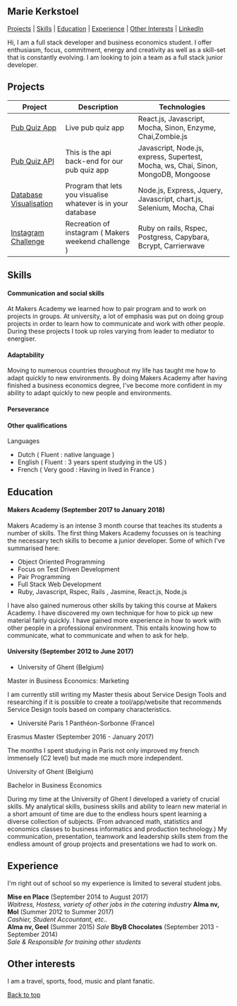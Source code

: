 ## Marie Kerkstoel

 [Projects](#projects) | [Skills](#skills) | [Education](#education) | [Experience](#experience) | [Other Interests](#other-interests) | [LinkedIn](https://www.linkedin.com/in/marie-kerkstoel-00b4a613b/)

Hi, I am a full stack developer and business economics student. I offer enthusiasm, focus, commitment, energy and creativity as well as a skill-set that is constantly evolving. I am looking to join a team as a full stack junior developer.   

## Projects
Project | Description | Technologies
------------ | ------------- | ------------
[Pub Quiz App](https://github.com/mariekerkstoel/Pub-Quiz) | Live pub quiz app | React.js, Javascript, Mocha, Sinon, Enzyme, Chai,Zombie.js
[Pub Quiz API](https://github.com/mariekerkstoel/pub-quiz-api) |   This is the api back-end for our pub quiz app | Javascript, Node.js, express, Supertest, Mocha, ws, Chai, Sinon, MongoDB, Mongoose
[Database Visualisation](https://github.com/mariekerkstoel/Database-visualization) | Program that lets you visualise whatever is in your database | Node.js, Express, Jquery, Javascript, chart.js, Selenium, Mocha, Chai
[Instagram Challenge](https://github.com/mariekerkstoel/instagram-challenge) | Recreation of instagram ( Makers weekend challenge ) | Ruby on rails, Rspec, Postgress, Capybara, Bcrypt, Carrierwave

## Skills

#### Communication and social skills
At Makers Academy we learned how to pair program and to work on projects in groups.
At university, a lot of emphasis was put on doing group projects in order to learn how to communicate and work with other people. During these projects I took up roles varying from leader to mediator to energiser.  
#### Adaptability
Moving to numerous countries throughout my life has taught me how to adapt quickly to new environments. By doing Makers Academy after having finished a business economics degree, I've become more confident in my ability to adapt quickly to new people and environments.
#### Perseverance

#### Other qualifications

Languages

- Dutch ( Fluent : native language )
- English ( Fluent : 3 years spent studying in the US )
- French ( Very good : Having in lived in France )

## Education

#### Makers Academy (September 2017 to January 2018)

Makers Academy is an intense 3 month course that teaches its students a number of skills. The first thing Makers Academy focusses on is teaching the necessary tech skills to become a junior developer. Some of which I've summarised here:
- Object Oriented Programming
- Focus on Test Driven Development
- Pair Programming
- Full Stack Web Development
- Ruby, Javascript, Rspec, Rails , Jasmine, React.js, Node.js <br />

I have also gained numerous other skills by taking this course at Makers Academy. I have discovered my own technique for how to pick up new material fairly quickly. I have gained more experience in how to work with other people in a professional environment. This entails knowing how to communicate, what to communicate and when to ask for help.

####  University (September 2012 to June 2017)

- University of Ghent (Belgium)

Master in Business Economics: Marketing

I am currently still writing my Master thesis about Service Design Tools and researching if it is possible to create a tool/app/website that recommends Service Design tools based on company characteristics.

- Université Paris 1 Panthéon-Sorbonne (France)

Erasmus Master (September 2016 - January 2017)

The months I spent studying in Paris not only improved my french immensely (C2 level) but made me much more independent.    

University of Ghent (Belgium)

Bachelor in Business Economics

During my time at the University of Ghent I developed a variety of crucial skills.  My analytical skills, business skills and ability to learn new material in a short amount of time are due to the endless hours spent learning a diverse collection of subjects. (From advanced math, statistics and economics classes to business informatics and production technology.) My communication, presentation, teamwork and leadership skills stem from the endless amount of group projects and presentations we had to work on.

## Experience

I'm right out of school so my experience is limited to several student jobs.

**Mise en Place** (September 2014 to August 2017)   
*Waitress, Hostess, variety of other jobs in the catering industry*
**Alma nv, Mol** (Summer 2012 to Summer 2017)   
*Cashier, Student Accountant, etc..*  
**Alma nv, Geel** (Summer 2015)
*Sale*
**BbyB Chocolates** (September 2013 - September 2014)    
*Sale & Responsible for training other students*  

## Other interests

I am a travel, sports, food, music and plant fanatic.


[Back to top](#marie-kerkstoel)
